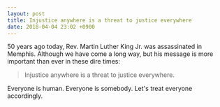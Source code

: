 ```yaml
---
layout: post
title: Injustice anywhere is a threat to justice everywhere
date: 2018-04-04 23:02 +0900
---
```

50 years ago today, Rev. Martin Luther King Jr. was assassinated in Memphis. Although we have come a long way, but his message is more important than ever in these dire times:

>  Injustice anywhere is a threat to justice everywhere.

Everyone is human. Everyone is somebody. Let's treat everyone accordingly.